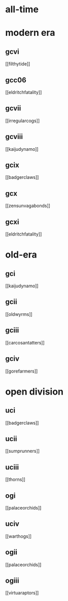# all-time

# modern era

## gcvi

[[filthytide]]

## gcc06

[[eldritchfatality]]

## gcvii

[[irregularcogs]]

## gcviii

[[kaijudynamo]]

## gcix

[[badgerclaws]]

## gcx

[[zensunvagabonds]]

## gcxi

[[eldritchfatality]]

# old-era

## gci

[[kaijudynamo]]

## gcii

[[oldwyrms]]

## gciii

[[carcosantatters]]

## gciv

[[gorefarmers]]

# open division

## uci

[[badgerclaws]]

## ucii

[[sumprunners]]

## uciii

[[thorns]]

## ogi

[[palaceorchids]]

## uciv

[[warthogs]]

## ogii

[[palaceorchids]]

## ogiii

[[virtuaraptors]]